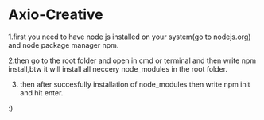 # Axio-Creative

1.first you need to have node js installed on your system(go to nodejs.org)
  and node package manager npm.

2.then go to the root folder and open in cmd or terminal 
  and then write npm install,btw it will install all neccery node_modules in the 
  root folder.

3. then after succesfully installation of node_modules then write npm init
  and hit enter.

:)
